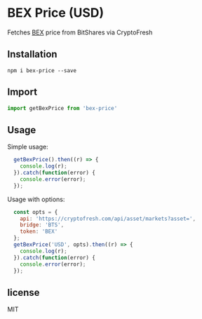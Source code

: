 # BEX Price (USD)

Fetches [BEX](https://cryptofresh.com/a/BEX) price from BitShares via CryptoFresh

## Installation

```
npm i bex-price --save
```

## Import
```javascript
import getBexPrice from 'bex-price'
```

## Usage

Simple usage:

```javascript
  getBexPrice().then((r) => {
    console.log(r);
  }).catch(function(error) {
    console.error(error);
  });
```

Usage with options:

```javascript
  const opts = {
    api: 'https://cryptofresh.com/api/asset/markets?asset=',
    bridge: 'BTS',
    token: 'BEX'
  };
  getBexPrice('USD', opts).then((r) => {
    console.log(r);
  }).catch(function(error) {
    console.error(error);
  });
```

## license

MIT
